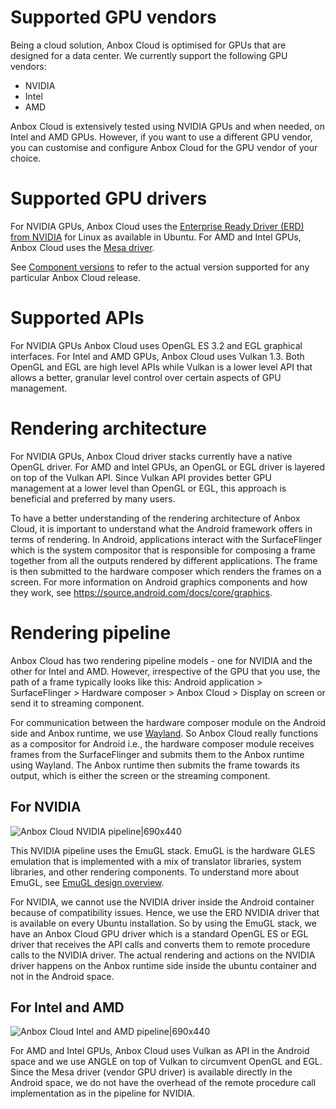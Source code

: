 # Supported GPU vendors

Being a cloud solution, Anbox Cloud is optimised for GPUs that are designed for a data center. We currently support the following GPU vendors:

* NVIDIA
* Intel
* AMD

Anbox Cloud is extensively tested using NVIDIA GPUs and when needed, on Intel and AMD GPUs. However, if you want to use a different GPU vendor, you can customise and configure Anbox Cloud for the GPU vendor of your choice.

# Supported GPU drivers

For NVIDIA GPUs, Anbox Cloud uses the [Enterprise Ready Driver (ERD) from NVIDIA](https://help.ubuntu.com/community/NvidiaDriversInstallation) for Linux as available in Ubuntu. 
For AMD and Intel GPUs, Anbox Cloud uses the [Mesa driver](https://www.mesa3d.org/).

See [Component versions](https://anbox-cloud.io/docs/component-versions) to refer to the actual version supported for any particular Anbox Cloud release.

# Supported APIs

For NVIDIA GPUs Anbox Cloud uses OpenGL ES 3.2 and EGL graphical interfaces. For Intel and AMD GPUs, Anbox Cloud uses Vulkan 1.3. Both OpenGL and EGL are high level APIs while Vulkan is a lower level API that allows a better, granular level control over certain aspects of GPU management.

# Rendering architecture

For NVIDIA GPUs, Anbox Cloud driver stacks currently have a native OpenGL driver. For AMD and Intel GPUs, an OpenGL or EGL driver is layered on top of the Vulkan API. Since Vulkan API provides better GPU management at a lower level than OpenGL or EGL, this approach is beneficial and preferred by many users.

To have a better understanding of the rendering architecture of Anbox Cloud, it is important to understand what the Android framework offers in terms of rendering. In Android, applications interact with the SurfaceFlinger which is the system compositor that is responsible for composing a frame together from all the outputs rendered by different applications. The frame is then submitted to the hardware composer which renders the frames on a screen. For more information on Android graphics components and how they work, see https://source.android.com/docs/core/graphics. 

# Rendering pipeline

Anbox Cloud has two rendering pipeline models - one for NVIDIA and the other for Intel and AMD. However, irrespective of the GPU that you use, the path of a frame typically looks like this: Android application > SurfaceFlinger > Hardware composer > Anbox Cloud > Display on screen or send it to streaming component.

For communication between the hardware composer module on the Android side and Anbox runtime, we use [Wayland](https://wayland.freedesktop.org/). So Anbox Cloud really functions as a compositor for Android i.e., the hardware composer module receives frames from the SurfaceFlinger and submits them to the Anbox runtime using Wayland. The Anbox runtime then submits the frame towards its output, which is either the screen or the streaming component.

## For NVIDIA

![Anbox Cloud NVIDIA pipeline|690x440](https://assets.ubuntu.com/v1/3ba1fddd-NVIDIA_pipeline.png)

This NVIDIA pipeline uses the EmuGL stack. EmuGL is the hardware GLES emulation that is implemented with a mix of translator libraries, system libraries, and other rendering components. To understand more about EmuGL, see [EmuGL design overview](https://android.googlesource.com/platform/external/qemu/+/refs/heads/emu-master-dev/android/android-emugl/DESIGN). 

For NVIDIA, we cannot use the NVIDIA driver inside the Android container because of compatibility issues. Hence, we use the ERD NVIDIA driver that is available on every Ubuntu installation. So by using the EmuGL stack, we have an Anbox Cloud GPU driver which is a standard OpenGL ES or EGL driver that receives the API calls and converts them to remote procedure calls to the NVIDIA driver. The actual rendering and actions on the NVIDIA driver happens on the Anbox runtime side inside the ubuntu container and not in the Android space. 

## For Intel and AMD

![Anbox Cloud Intel and AMD pipeline|690x440](https://assets.ubuntu.com/v1/7aa9aff1-Intel_AMD_pipeline.png)

For AMD and Intel GPUs, Anbox Cloud uses Vulkan as API in the Android space and we use ANGLE on top of Vulkan to circumvent OpenGL and EGL. Since the Mesa driver (vendor GPU driver) is available directly in the Android space, we do not have the overhead of the remote procedure call implementation as in the pipeline for NVIDIA. 






